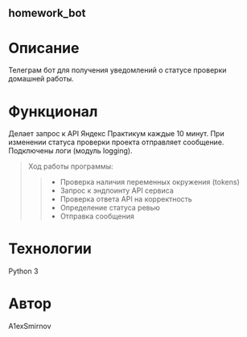 ## homework_bot
# Описание 
Телеграм бот для получения уведомлений о статусе проверки домашней работы. 
# Функционал
Делает запрос к API Яндекс Практикум каждые 10 минут. При изменении статуса проверки проекта отправляет сообщение. Подключены логи (модуль logging). 
> Ход работы программы: 
> > - Проверка наличия переменных окружения (tokens)
> > - Запрос к эндпоинту API сервиса
> > - Проверка ответа API на корректность
> > - Определение статуса ревью
> > - Отправка сообщения 
# Технологии 
Python 3
# Автор 
A1exSmirnov
